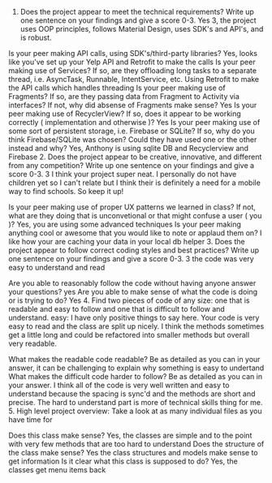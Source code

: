 1. Does the project appear to meet the technical requirements? Write up one sentence on your findings and give a score 0-3. Yes 3, the project uses OOP principles, follows Material Design, uses SDK's and API's, and is robust.

Is your peer making API calls, using SDK's/third-party libraries? Yes, looks like you've set up your Yelp API and Retrofit to make the calls
Is your peer making use of Services? If so, are they offloading long tasks to a separate thread, i.e. AsyncTask, Runnable, IntentService, etc. Using Retrofit to make the API calls which handles threading
Is your peer making use of Fragments? If so, are they passing data from Fragment to Activity via interfaces? If not, why did absense of Fragments make sense? Yes
Is your peer making use of RecyclerView? If so, does it appear to be working correctly ( implementation and otherwise )? Yes
Is your peer making use of some sort of persistent storage, i.e. Firebase or SQLite? If so, why do you think Firebase/SQLite was chosen? Could they have used one or the other instead and why? Yes, Anthony is using sqlite DB and Recyclerview and Firebase
2. Does the project appear to be creative, innovative, and different from any competition? Write up one sentence on your findings and give a score 0-3. 3 I think your project super neat. I personally do not have children yet so I can't relate but I think their is definitely a need for a mobile way to find schools. So keep it up!

Is your peer making use of proper UX patterns we learned in class? If not, what are they doing that is unconvetional or that might confuse a user ( you )? Yes, you are using some advanced techniques
Is your peer making anything cool or awesome that you would like to note or applaud them on? I like how your are caching your data in your local db helper
3. Does the project appear to follow correct coding styles and best practices? Write up one sentence on your findings and give a score 0-3. 3 the code was very easy to understand and read

Are you able to reasonably follow the code without having anyone answer your questions? yes
Are you able to make sense of what the code is doing or is trying to do? Yes
4. Find two pieces of code of any size: one that is readable and easy to follow and one that is difficult to follow and understand. 
easy: I have only positive things to say here. Your code is very easy to read and the class are split up nicely. I think the methods sometimes get a little long and could be refactored into smaller methods but overall very readable.

What makes the readable code readable? Be as detailed as you can in your answer, it can be challenging to explain why something is easy to undertand
What makes the difficult code harder to follow? Be as detailed as you can in your answer. I think all of the code is very well written and easy to understand because the spacing is sync'd and the methods are short and precise. The hard to understand part is more of technical skills thing for me.
5. High level project overview: Take a look at as many individual files as you have time for

Does this class make sense? Yes, the classes are simple and to the point with very few methods that are too hard to understand
Does the structure of the class make sense? Yes the class structures and models make sense to get information
Is it clear what this class is supposed to do? Yes, the classes get menu items back